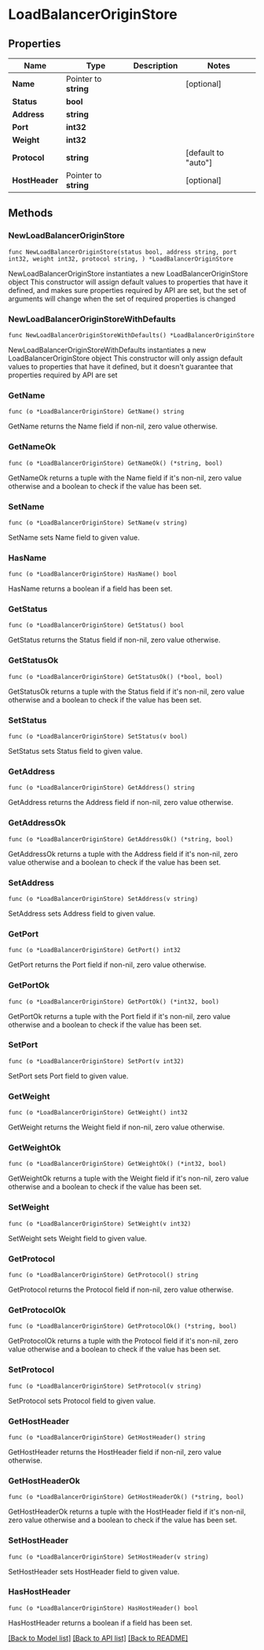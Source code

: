 # LoadBalancerOriginStore

## Properties

Name | Type | Description | Notes
------------ | ------------- | ------------- | -------------
**Name** | Pointer to **string** |  | [optional] 
**Status** | **bool** |  | 
**Address** | **string** |  | 
**Port** | **int32** |  | 
**Weight** | **int32** |  | 
**Protocol** | **string** |  | [default to "auto"]
**HostHeader** | Pointer to **string** |  | [optional] 

## Methods

### NewLoadBalancerOriginStore

`func NewLoadBalancerOriginStore(status bool, address string, port int32, weight int32, protocol string, ) *LoadBalancerOriginStore`

NewLoadBalancerOriginStore instantiates a new LoadBalancerOriginStore object
This constructor will assign default values to properties that have it defined,
and makes sure properties required by API are set, but the set of arguments
will change when the set of required properties is changed

### NewLoadBalancerOriginStoreWithDefaults

`func NewLoadBalancerOriginStoreWithDefaults() *LoadBalancerOriginStore`

NewLoadBalancerOriginStoreWithDefaults instantiates a new LoadBalancerOriginStore object
This constructor will only assign default values to properties that have it defined,
but it doesn't guarantee that properties required by API are set

### GetName

`func (o *LoadBalancerOriginStore) GetName() string`

GetName returns the Name field if non-nil, zero value otherwise.

### GetNameOk

`func (o *LoadBalancerOriginStore) GetNameOk() (*string, bool)`

GetNameOk returns a tuple with the Name field if it's non-nil, zero value otherwise
and a boolean to check if the value has been set.

### SetName

`func (o *LoadBalancerOriginStore) SetName(v string)`

SetName sets Name field to given value.

### HasName

`func (o *LoadBalancerOriginStore) HasName() bool`

HasName returns a boolean if a field has been set.

### GetStatus

`func (o *LoadBalancerOriginStore) GetStatus() bool`

GetStatus returns the Status field if non-nil, zero value otherwise.

### GetStatusOk

`func (o *LoadBalancerOriginStore) GetStatusOk() (*bool, bool)`

GetStatusOk returns a tuple with the Status field if it's non-nil, zero value otherwise
and a boolean to check if the value has been set.

### SetStatus

`func (o *LoadBalancerOriginStore) SetStatus(v bool)`

SetStatus sets Status field to given value.


### GetAddress

`func (o *LoadBalancerOriginStore) GetAddress() string`

GetAddress returns the Address field if non-nil, zero value otherwise.

### GetAddressOk

`func (o *LoadBalancerOriginStore) GetAddressOk() (*string, bool)`

GetAddressOk returns a tuple with the Address field if it's non-nil, zero value otherwise
and a boolean to check if the value has been set.

### SetAddress

`func (o *LoadBalancerOriginStore) SetAddress(v string)`

SetAddress sets Address field to given value.


### GetPort

`func (o *LoadBalancerOriginStore) GetPort() int32`

GetPort returns the Port field if non-nil, zero value otherwise.

### GetPortOk

`func (o *LoadBalancerOriginStore) GetPortOk() (*int32, bool)`

GetPortOk returns a tuple with the Port field if it's non-nil, zero value otherwise
and a boolean to check if the value has been set.

### SetPort

`func (o *LoadBalancerOriginStore) SetPort(v int32)`

SetPort sets Port field to given value.


### GetWeight

`func (o *LoadBalancerOriginStore) GetWeight() int32`

GetWeight returns the Weight field if non-nil, zero value otherwise.

### GetWeightOk

`func (o *LoadBalancerOriginStore) GetWeightOk() (*int32, bool)`

GetWeightOk returns a tuple with the Weight field if it's non-nil, zero value otherwise
and a boolean to check if the value has been set.

### SetWeight

`func (o *LoadBalancerOriginStore) SetWeight(v int32)`

SetWeight sets Weight field to given value.


### GetProtocol

`func (o *LoadBalancerOriginStore) GetProtocol() string`

GetProtocol returns the Protocol field if non-nil, zero value otherwise.

### GetProtocolOk

`func (o *LoadBalancerOriginStore) GetProtocolOk() (*string, bool)`

GetProtocolOk returns a tuple with the Protocol field if it's non-nil, zero value otherwise
and a boolean to check if the value has been set.

### SetProtocol

`func (o *LoadBalancerOriginStore) SetProtocol(v string)`

SetProtocol sets Protocol field to given value.


### GetHostHeader

`func (o *LoadBalancerOriginStore) GetHostHeader() string`

GetHostHeader returns the HostHeader field if non-nil, zero value otherwise.

### GetHostHeaderOk

`func (o *LoadBalancerOriginStore) GetHostHeaderOk() (*string, bool)`

GetHostHeaderOk returns a tuple with the HostHeader field if it's non-nil, zero value otherwise
and a boolean to check if the value has been set.

### SetHostHeader

`func (o *LoadBalancerOriginStore) SetHostHeader(v string)`

SetHostHeader sets HostHeader field to given value.

### HasHostHeader

`func (o *LoadBalancerOriginStore) HasHostHeader() bool`

HasHostHeader returns a boolean if a field has been set.


[[Back to Model list]](HOW-TO.md#documentation-for-models) [[Back to API list]](HOW-TO.md#documentation-for-api-endpoints) [[Back to README]](HOW-TO.md)


